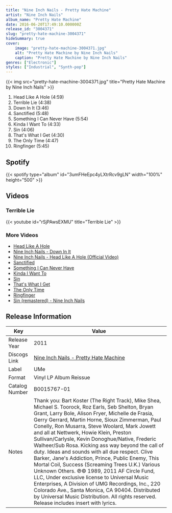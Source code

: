 ```yaml
---
title: "Nine Inch Nails - Pretty Hate Machine"
artist: "Nine Inch Nails"
album_name: "Pretty Hate Machine"
date: 2016-06-20T17:49:10.000000Z
release_id: "3004371"
slug: "pretty-hate-machine-3004371"
hideSummary: true
cover:
    image: "pretty-hate-machine-3004371.jpg"
    alt: "Pretty Hate Machine by Nine Inch Nails"
    caption: "Pretty Hate Machine by Nine Inch Nails"
genres: ["Electronic"]
styles: ["Industrial", "Synth-pop"]
---
```


{{< img src="pretty-hate-machine-3004371.jpg" title="Pretty Hate Machine by Nine Inch Nails" >}}

<!-- section break -->

1. Head Like A Hole (4:59)
2. Terrible Lie (4:38)
3. Down In It (3:46)
4. Sanctified (5:48)
5. Something I Can Never Have (5:54)
6. Kinda I Want To (4:33)
7. Sin (4:06)
8. That's What I Get (4:30)
9. The Only Time (4:47)
10. Ringfinger (5:45)

<!-- section break -->


## Spotify
{{< spotify type="album" id="3umFHeEpc4yLXtrRcv9gLN" width="100%" height="500" >}}



## Videos
### Terrible Lie
{{< youtube id="rSjPAwsEXMU" title="Terrible Lie" >}}<br>

### More Videos

- [Head Like A Hole](https://www.youtube.com/watch?v=ghIRu6UvQPc)
- [Nine Inch Nails - Down In It](https://www.youtube.com/watch?v=QrrEo3hZABU)
- [Nine Inch Nails - Head Like A Hole (Official Video)](https://www.youtube.com/watch?v=ao-Sahfy7Hg)
- [Sanctified](https://www.youtube.com/watch?v=pIyTpWyeYy0)
- [Something I Can Never Have](https://www.youtube.com/watch?v=AiIu1v988W0)
- [Kinda I Want To](https://www.youtube.com/watch?v=1UaqcWBtT-o)
- [Sin](https://www.youtube.com/watch?v=5bwE5IU4pzA)
- [That's What I Get](https://www.youtube.com/watch?v=l4Cin02QIZE)
- [The Only Time](https://www.youtube.com/watch?v=EWc00wZWG_k)
- [Ringfinger](https://www.youtube.com/watch?v=Xbp0qm-x1v8)
- [Sin (remastered) - Nine Inch Nails](https://www.youtube.com/watch?v=OJtro9VK4nQ)


## Release Information
|  Key           | Value                                                |
| ---------------| ---------------------------------------------------- |
| Release Year   | 2011                                   |
| Discogs Link   | [Nine Inch Nails - Pretty Hate Machine](https://www.discogs.com/release/3004371-Nine-Inch-Nails-Pretty-Hate-Machine) |
| Label          | UMe |
| Format         | Vinyl LP Album Reissue |
| Catalog Number | B0015767-01 |
| Notes | Thank you: Bart Koster (The Right Track), Mike Shea, Michael S. Toorock, Roz Earls, Seb Shelton, Bryan Grant, Larry Bole, Alison Fryer, Michelle de Frasia, Gerry Gerrard, Martin Horne, Sioux Zimmerman, Paul Conelly, Ron Musarra, Steve Woolard, Mark Jowett and all at Nettwerk, Howie Klein, Preston Sullivan/Carlysle, Kevin Donoghue/Native, Frederic Walheer/Sub Rosa.  Kicking ass way beyond the call of duty. Ideas and sounds with all due respect. Clive Barker, Jane's Addiction, Prince, Public Enemy, This Mortal Coil, Success (Screaming Trees U.K.) Various Unknown Others.   ℗© 1989, 2011 AF Circle Fund, LLC, Under exclusive license to Universal Music Enterprises, A Division of UMG Recordings, Inc., 220 Colorado Ave., Santa Monica, CA 90404.  Distributed by Universal Music Distribution.  All rights reserved.  Release includes insert with lyrics. |